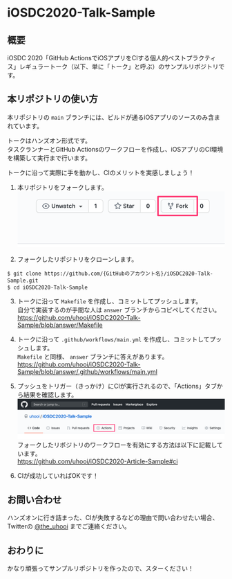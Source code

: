 # iOSDC2020-Talk-Sample

## 概要

iOSDC 2020「GitHub ActionsでiOSアプリをCIする個人的ベストプラクティス」レギュラートーク（以下、単に「トーク」と呼ぶ）のサンプルリポジトリです。

## 本リポジトリの使い方

本リポジトリの `main` ブランチには、ビルドが通るiOSアプリのソースのみ含まれています。

トークはハンズオン形式です。  
タスクランナーとGitHub Actionsのワークフローを作成し、iOSアプリのCI環境を構築して実行まで行います。

トークに沿って実際に手を動かし、CIのメリットを実感しましょう！

1. 本リポジトリをフォークします。  
![](./Docs/Images/Fork.png)

2. フォークしたリポジトリをクローンします。

```
$ git clone https://github.com/{GitHubのアカウント名}/iOSDC2020-Talk-Sample.git
$ cd iOSDC2020-Talk-Sample
```

3. トークに沿って `Makefile` を作成し、コミットしてプッシュします。  
自分で実装するのが手間な人は `answer` ブランチからコピペしてください。  
https://github.com/uhooi/iOSDC2020-Talk-Sample/blob/answer/Makefile

4. トークに沿って `.github/workflows/main.yml` を作成し、コミットしてプッシュします。  
`Makefile` と同様、 `answer` ブランチに答えがあります。  
https://github.com/uhooi/iOSDC2020-Talk-Sample/blob/answer/.github/workflows/main.yml

5. プッシュをトリガー（きっかけ）にCIが実行されるので、「Actions」タブから結果を確認します。  
![](./Docs/Images/Actions.png)  
フォークしたリポジトリのワークフローを有効にする方法は以下に記載しています。  
https://github.com/uhooi/iOSDC2020-Article-Sample#ci

6. CIが成功していればOKです！

## お問い合わせ

ハンズオンに行き詰まった、CIが失敗するなどの理由で問い合わせたい場合、Twitterの [@the_uhooi](https://twitter.com/the_uhooi) までご連絡ください。

## おわりに

かなり頑張ってサンプルリポジトリを作ったので、スターください！
